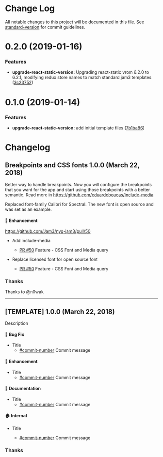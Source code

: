 # Change Log

All notable changes to this project will be documented in this file. See [standard-version](https://github.com/conventional-changelog/standard-version) for commit guidelines.

<a name="0.2.0"></a>

# 0.2.0 (2019-01-16)

### Features

- **upgrade-react-static-version:** Upgrading react-static vrom 6.2.0 to 6.2.1, modifying redux store names to match standard jam3 templates ([3c23752](https://github.com/Jam3/nyg-static-jam3/commit/3c23752))

<a name="0.1.0"></a>

# 0.1.0 (2019-01-14)

### Features

- **upgrade-react-static-version:** add initial template files ([7b1ba86](https://github.com/Jam3/nyg-static-jam3/commit/7b1ba86))

# Changelog

## Breakpoints and CSS fonts 1.0.0 (March 22, 2018)

Better way to handle breakpoints. Now you will configure the breakpoints that you want for the app and start using those breakpoints with a better semantic.
Read more in https://github.com/eduardoboucas/include-media

Replaced font-family Calibri for Spectral. The new font is open source and was set as an example.

#### :nail_care: Enhancement

https://github.com/Jam3/nyg-jam3/pull/50

- Add include-media
  - [PR #50](https://github.com/Jam3/nyg-jam3/pull/50) Feature - CSS Font and Media query
- Replace licensed font for open source font

  - [PR #50](https://github.com/Jam3/nyg-jam3/pull/50) Feature - CSS Font and Media query

### Thanks

Thanks to @n0wak

---

## [TEMPLATE] 1.0.0 (March 22, 2018)

Description

#### :bug: Bug Fix

- Title
  - [#commit-number](link) Commit message

#### :nail_care: Enhancement

- Title
  - [#commit-number](link) Commit message

#### :memo: Documentation

- Title
  - [#commit-number](link) Commit message

#### :house: Internal

- Title

  - [#commit-number](link) Commit message

### Thanks
